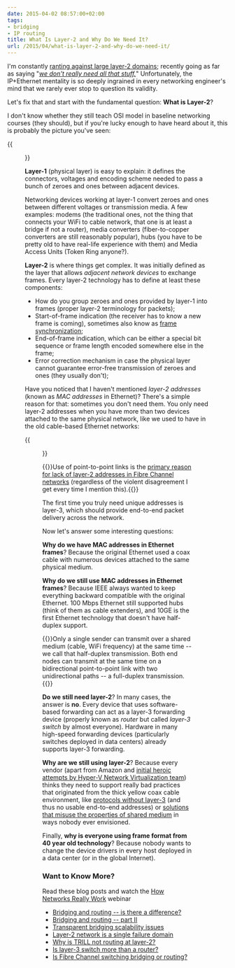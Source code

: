```yaml
---
date: 2015-04-02 08:57:00+02:00
tags:
- bridging
- IP routing
title: What Is Layer-2 and Why Do We Need It?
url: /2015/04/what-is-layer-2-and-why-do-we-need-it/
---
```

I'm constantly [ranting against large layer-2 domains](/2012/05/layer-2-network-is-single-failure/); recently going as far as saying "[*we don't really need all that stuff.*](/2015/02/lets-get-rid-of-thick-yellow-cable/)" Unfortunately, the IP+Ethernet mentality is so deeply ingrained in every networking engineer's mind that we rarely ever stop to question its validity.

Let's fix that and start with the fundamental question: **What is Layer-2**?
<!--more-->
I don't know whether they still teach OSI model in baseline networking courses (they should), but if you're lucky enough to have heard about it, this is probably the picture you've seen:

{{<figure src="/2015/04/s550-OSI.png" caption="Bottom layers of the OSI stack">}}

**Layer-1** (physical layer) is easy to explain: it defines the connectors, voltages and encoding scheme needed to pass a bunch of zeroes and ones between adjacent devices.

Networking devices working at layer-1 convert zeroes and ones between different voltages or transmission media. A few examples: modems (the traditional ones, not the thing that connects your WiFi to cable network, that one is at least a bridge if not a router), media converters (fiber-to-copper converters are still reasonably popular), hubs (you have to be pretty old to have real-life experience with them) and Media Access Units (Token Ring anyone?).

**Layer-2** is where things get complex. It was initially defined as the layer that allows *adjacent network devices* to exchange frames. Every layer-2 technology has to define at least these components:

-   How do you group zeroes and ones provided by layer-1 into frames (proper layer-2 terminology for packets);
-   Start-of-frame indication (the receiver has to know a new frame is coming), sometimes also know as [frame synchronization](http://en.wikipedia.org/wiki/Frame_synchronization);
-   End-of-frame indication, which can be either a special bit sequence or frame length encoded somewhere else in the frame;
-   Error correction mechanism in case the physical layer cannot guarantee error-free transmission of zeroes and ones (they usually don't);

Have you noticed that I haven't mentioned *layer-2 addresses* (known as *MAC addresses* in Ethernet)? There's a simple reason for that: sometimes you don't need them. You only need layer-2 addresses when you have more than two devices attached to the same physical network, like we used to have in the old cable-based Ethernet networks:

{{<figure src="/2015/04/s550-00+-+Thick+Coax+Cable.png" caption="Emulating coax cable with Ethernet gear">}}

{{<note info>}}Use of point-to-point links is the [primary reason for lack of layer-2 addresses in Fibre Channel networks](/2011/07/is-fibre-channel-switching-bridging-or/) (regardless of the violent disagreement I get every time I mention this).{{</note>}}

The first time you truly need unique addresses is layer-3, which should provide end-to-end packet delivery across the network.

Now let's answer some interesting questions:

**Why do we have MAC addresses in Ethernet frames**? Because the original Ethernet used a coax cable with numerous devices attached to the same physical medium.

**Why do we still use MAC addresses in Ethernet frames**? Because IEEE always wanted to keep everything backward compatible with the original Ethernet. 100 Mbps Ethernet still supported hubs (think of them as cable extenders), and 10GE is the first Ethernet technology that doesn't have half-duplex support.

{{<note info>}}Only a single sender can transmit over a shared medium (cable, WiFi frequency) at the same time -- we call that half-duplex transmission. Both end nodes can transmit at the same time on a bidirectional point-to-point link with two unidirectional paths -- a full-duplex transmission.{{</note>}}

**Do we still need layer-2**? In many cases, the answer is **no**. Every device that uses software-based forwarding can act as a layer-3 forwarding device (properly known as *router* but called *layer-3 switch* by almost everyone). Hardware in many high-speed forwarding devices (particularly switches deployed in data centers) already supports layer-3 forwarding.

**Why are we still using layer-2**? Because every vendor (apart from Amazon and [initial heroic attempts by Hyper-V Network Virtualization team](/2013/12/hyper-v-network-virtualization-packet/)) thinks they need to support really bad practices that originated from the thick yellow coax cable environment, like [protocols without layer-3](/2010/07/bridges-kludge-that-shouldnt-exist/) (and thus no usable end-to-end addresses) or [solutions that misuse the properties of shared medium](/2012/02/microsoft-network-load-balancing-behind/) in ways nobody ever envisioned.

Finally, **why is everyone using frame format from 40 year old technology**? Because nobody wants to change the device drivers in every host deployed in a data center (or in the global Internet).

### Want to Know More?

Read these blog posts and watch the [How Networks Really Work](https://www.ipspace.net/How_Networks_Really_Work) webinar

-   [Bridging and routing -- is there a difference?](/2010/07/bridging-and-routing-is-there/)
-   [Bridging and routing -- part II](/2010/07/bridging-and-routing-part-ii/)
-   [Transparent bridging scalability issues](/2012/05/transparent-bridging-aka-l2-switching/)
-   [Layer-2 network is a single failure domain](/2012/05/layer-2-network-is-single-failure/)
-   [Why is TRILL not routing at layer-2?](/2010/07/why-is-trill-not-routing-at-layer-2/)
-   [Is layer-3 switch more than a router?](/2012/08/is-layer-3-switch-more-than-router/)
-   [Is Fibre Channel switching bridging or routing?](/2011/07/is-fibre-channel-switching-bridging-or/)
